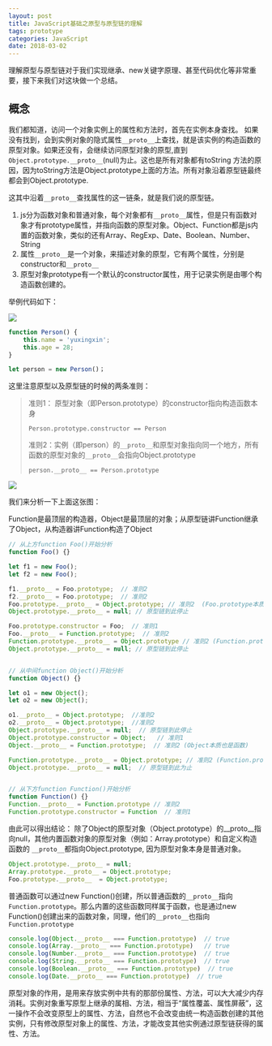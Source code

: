 ```yaml
---
layout: post
title: JavaScript基础之原型与原型链的理解
tags: prototype
categories: JavaScript
date: 2018-03-02
---
```


理解原型与原型链对于我们实现继承、new关键字原理、甚至代码优化等非常重要，接下来我们对这块做一个总结。

## 概念

我们都知道，访问一个对象实例上的属性和方法时，首先在实例本身查找。 如果没有找到，会到实例对象的隐式属性`__proto__`上查找，就是该实例的构造函数的原型对象。如果还没有，会继续访问原型对象的原型,直到`Object.prototype.__proto__`(null)为止。这也是所有对象都有toString 方法的原因，因为toString方法是Object.prototype上面的方法。所有对象沿着原型链最终都会到Object.prototype.

这其中沿着`__proto__`查找属性的这一链条，就是我们说的原型链。

1. js分为函数对象和普通对象，每个对象都有`__proto__`属性，但是只有函数对象才有prototype属性，并指向函数的原型对象。Object、Function都是js内置的函数对象，类似的还有Array、RegExp、Date、Boolean、Number、String
2. 属性`__proto__`是一个对象，来描述对象的原型，它有两个属性，分别是constructor和`__proto__`
3. 原型对象prototype有一个默认的constructor属性，用于记录实例是由哪个构造函数创建的。

举例代码如下：

![](https://tva1.sinaimg.cn/large/e6c9d24ely1h540oksdc4j20u30f7wg8.jpg)

```javascript
function Person() {
    this.name = 'yuxingxin';
    this.age = 28;
}

let person = new Person()；
```

这里注意原型以及原型链的时候的两条准则：

> 准则1： 原型对象（即Person.prototype）的constructor指向构造函数本身
>
> `Person.prototype.constructor == Person`
>
> 准则2：实例（即person）的`__proto__`和原型对象指向同一个地方，所有函数的原型对象的`__proto__`会指向Object.prototype
>
> `person.__proto__ == Person.prototype` 

![](https://tva1.sinaimg.cn/large/e6c9d24ely1h53za15qt9j20dk0ge756.jpg)

我们来分析一下上面这张图：

Function是最顶层的构造器，Object是最顶层的对象；从原型链讲Function继承了Object，从构造器讲Function构造了Object

```javascript
// 从上方function Foo()开始分析
function Foo() {}

let f1 = new Foo();
let f2 = new Foo();

f1.__proto__ = Foo.prototype;  // 准则2
f2.__proto__ = Foo.prototype;  // 准则2
Foo.prototype.__proto__ = Object.prototype; // 准则2  (Foo.prototype本质也是普通对象)
Object.prototype.__proto__ = null; // 原型链到此停止

Foo.prototype.constructor = Foo;  // 准则1
Foo.__proto__ = Function.prototype;  // 准则2
Function.prototype.__proto__ = Object.prototype // 准则2 (Function.prototype本质也是普通对象)
Object.prototype.__proto__ = null; // 原型链到此停止


// 从中间function Object()开始分析
function Object() {}

let o1 = new Object();
let o2 = new Object();

o1.__proto__ = Object.prototype;  //准则2
o2.__proto__ = Object.prototype;  //准则2
Object.prototype.__proto__ = null;  // 原型链到此停止
Object.prototype.constructor = Object;   // 准则1
Object.__proto__ = Function.prototype;  // 准则2 (Object本质也是函数)

Function.prototype.__proto__ = Object.prototype; // 准则2 (Function.prototype本质也是普通对象)
Object.prototype.__proto__ = null;  // 原型链到此为止


// 从下方function Function()开始分析
function Function() {}
Function.__proto__ = Function.prototype // 准则2
Function.prototype.constructor = Function  // 准则1
```

由此可以得出结论： 除了Object的原型对象（Object.prototype）的__proto__指向null，其他内置函数对象的原型对象（例如：Array.prototype）和自定义构造函数的 `__proto__`都指向Object.prototype, 因为原型对象本身是普通对象。

```javascript
Object.prototype.__proto__ = null;
Array.prototype.__proto__ = Object.prototype;
Foo.prototype.__proto__  = Object.prototype;
```

普通函数可以通过new Function()创建，所以普通函数的`__proto__`指向`Function.prototype`。那么内置的这些函数同样属于函数，也是通过new Function()创建出来的函数对象，同理，他们的`__proto__`也指向`Function.prototype`

```javascript
console.log(Object.__proto__ === Function.prototype)  // true
console.log(Array.__proto__ === Function.prototype)   // true
console.log(Number.__proto__ === Function.prototype)  // true
console.log(String.__proto__ === Function.prototype)  // true
console.log(Boolean.__proto__ === Function.prototype)  // true
console.log(Date.__proto__ === Function.prototype)  // true
```

原型对象的作用，是用来存放实例中共有的那部份属性、方法，可以大大减少内存消耗。实例对象重写原型上继承的属相、方法，相当于“属性覆盖、属性屏蔽”，这一操作不会改变原型上的属性、方法，自然也不会改变由统一构造函数创建的其他实例，只有修改原型对象上的属性、方法，才能改变其他实例通过原型链获得的属性、方法。

